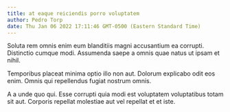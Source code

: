 ```yaml
---
title: at eaque reiciendis porro voluptatem
author: Pedro Torp
date: Thu Jan 06 2022 17:11:46 GMT-0500 (Eastern Standard Time)
---
```

Soluta rem omnis enim eum blanditiis magni accusantium ea corrupti. Distinctio cumque modi. Assumenda saepe a omnis quae natus ut ipsam et nihil.

 Temporibus placeat minima optio illo non aut. Dolorum explicabo odit eos enim. Omnis qui repellendus fugiat nostrum omnis.

 A a unde quo qui. Esse corrupti quia modi est voluptatem voluptatibus totam sit aut. Corporis repellat molestiae aut vel repellat et et iste.